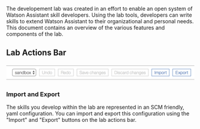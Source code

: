 The developement lab was created in an effort to enable an open system of Watson Assistant skill developers. Using the lab tools, developers can write skills to extend Watson Assistant to their organizational and personal needs. This document contains an overview of the various features and components of the lab.


## Lab Actions Bar

![alt text](lab-actions-bar.png "Lab Action Bar")

### Import and Export

The skills you develop within the lab are represented in an SCM friendly, yaml configuration. You can import and export this configuration using the "Import" and "Export" buttons on the lab actions bar.

